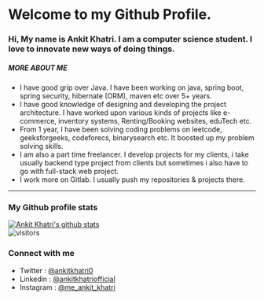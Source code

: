 # Welcome to my Github Profile.
### Hi, My name is Ankit Khatri. I am a computer science student. I love to innovate new ways of doing things.

##### MORE ABOUT ME
- I have good grip over Java. I have been working on java, spring boot, spring security, hibernate (ORM), maven etc over 5+ years.
- I have good knowledge of designing and developing the project architecture. I have worked upon various kinds of projects like e-commerce, inventory systems, Renting/Booking websites, eduTech etc.
- From 1 year, I have been solving coding problems on leetcode, geeksforgeeks, codeforecs, binarysearch etc. It boosted up my problem solving skills.
- I am also a part time freelancer. I develop projects for my clients, i take usually backend type project from clients but sometimes i also have to go with full-stack web project.
- I work more on Gitlab. I usually push my repositories & projects there. 

--- 
### My Github profile stats
[![Ankit Khatri's github stats](https://github-readme-stats.vercel.app/api?username=ankitkhatriofficial&count_private=true&include_all_commits=true&theme=vue&show_icons=true)](https://www.github.com/ankitkhatriofficial)
<br/>
![visitors](https://visitor-badge.laobi.icu/badge?page_id=ankitkhatriofficial)

### Connect with me
- Twitter : [@ankitkhatri0](https://wwww.twitter.com/ankitkhatri0)
- Linkedin : [@ankitkhatriofficial](https://wwww.linkedin.com/in/ankitkhatriofficial)
- Instagram : [@me_ankit_khatri](https://wwww.instagram.com/me_ankit_khatri)
